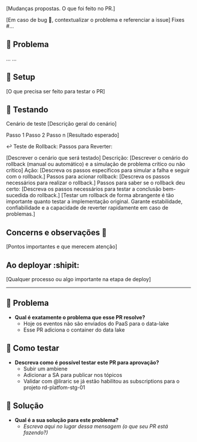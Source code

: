 [Mudanças propostas. O que foi feito no PR.]

[Em caso de bug 🐛, contextualizar o problema e referenciar a issue] Fixes #...


## 👻 Problema 
...
...

## 🚧 Setup
[O que precisa ser feito para testar o PR]

## 🧪 Testando
Cenário de teste
[Descrição geral do cenário]

Passo 1
Passo 2
Passo n
[Resultado esperado]

↩️ Teste de Rollback:
Passos para Reverter:

[Descrever o cenário que será testado]
Descrição: [Descrever o cenário do rollback (manual ou automático) e a simulação de problema crítico ou não crítico]
Ação: [Descreva os passos específicos para simular a falha e seguir com o rollback.]
Passos para acionar rollback: [Descreva os passos necessários para realizar o rollback.]
Passos para saber se o rollback deu certo: [Descreva os passos necessários para testar a conclusão bem-sucedida do rollback.]
[Testar um rollback de forma abrangente é tão importante quanto testar a implementação original. Garante estabilidade, confiabilidade e a capacidade de reverter rapidamente em caso de problemas.]

## Concerns e observações 💭
[Pontos importantes e que merecem atenção]

## Ao deployar :shipit: 
[Qualquer processo ou algo importante na etapa de deploy]


--------------------------------------------------------



## 👻 Problema

- **Qual é exatamente o problema que esse PR resolve?**
  - Hoje os eventos não são enviados do PaaS para o data-lake
  - Esse PR adiciona o container do data lake

## 🧪 Como testar
- **Descreva como é possível testar este PR para aprovação?**
  - Subir um ambiene
  - Adicionar a SA  para publicar nos tópicos
  - Validar com @liraric se já estão habilitou as subscriptions para o projeto rd-platfom-stg-01
    
## 🌟 Solução

- **Qual é a sua solução para este problema?**
  - _Escreva aqui no lugar dessa mensagem (o que seu PR está fazendo?)_
